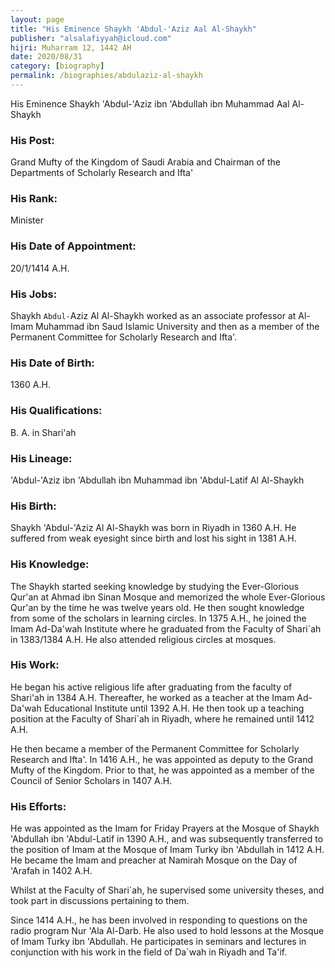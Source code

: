 ```yaml
---
layout: page
title: "His Eminence Shaykh 'Abdul-'Aziz Aal Al-Shaykh"
publisher: "alsalafiyyah@icloud.com"
hijri: Muharram 12, 1442 AH
date: 2020/08/31
category: [biography]
permalink: /biographies/abdulaziz-al-shaykh
---
```


His Eminence Shaykh 'Abdul-'Aziz ibn 'Abdullah ibn Muhammad Aal Al-Shaykh

### His Post:

Grand Mufty of the Kingdom of Saudi Arabia and Chairman of the Departments of Scholarly Research and Ifta'

### His Rank:

Minister

### His Date of Appointment:

20/1/1414 A.H.

### His Jobs:

Shaykh `Abdul-`Aziz Al Al-Shaykh worked as an associate professor at Al-Imam Muhammad ibn Saud Islamic University and then as a member of the Permanent Committee for Scholarly Research and Ifta'.

### His Date of Birth:

1360 A.H.

### His Qualifications:

B. A. in Shari'ah

### His Lineage:

'Abdul-'Aziz ibn 'Abdullah ibn Muhammad ibn 'Abdul-Latif Al Al-Shaykh

### His Birth:

Shaykh 'Abdul-'Aziz Al Al-Shaykh was born in Riyadh in 1360 A.H. He suffered from weak eyesight since birth and lost his sight in 1381 A.H.

### His Knowledge:

The Shaykh started seeking knowledge by studying the Ever-Glorious Qur'an at Ahmad ibn Sinan Mosque and memorized the whole Ever-Glorious Qur'an by the time he was twelve years old. He then sought knowledge from some of the scholars in learning circles. In 1375 A.H., he joined the Imam Ad-Da'wah Institute where he graduated from the Faculty of Shari`ah in 1383/1384 A.H. He also attended religious circles at mosques.

### His Work:

He began his active religious life after graduating from the faculty of Shari'ah in 1384 A.H. Thereafter, he worked as a teacher at the Imam Ad-Da'wah Educational Institute until 1392 A.H. He then took up a teaching position at the Faculty of Shari`ah in Riyadh, where he remained until 1412 A.H.

He then became a member of the Permanent Committee for Scholarly Research and Ifta'. In 1416 A.H., he was appointed as deputy to the Grand Mufty of the Kingdom. Prior to that, he was appointed as a member of the Council of Senior Scholars in 1407 A.H.

### His Efforts:

He was appointed as the Imam for Friday Prayers at the Mosque of Shaykh 'Abdullah ibn 'Abdul-Latif in 1390 A.H., and was subsequently transferred to the position of Imam at the Mosque of Imam Turky ibn 'Abdullah in 1412 A.H. He became the Imam and preacher at Namirah Mosque on the Day of 'Arafah in 1402 A.H.

Whilst at the Faculty of Shari`ah, he supervised some university theses, and took part in discussions pertaining to them.

Since 1414 A.H., he has been involved in responding to questions on the radio program Nur 'Ala Al-Darb. He also used to hold lessons at the Mosque of Imam Turky ibn 'Abdullah. He participates in seminars and lectures in conjunction with his work in the field of Da`wah in Riyadh and Ta'if.

